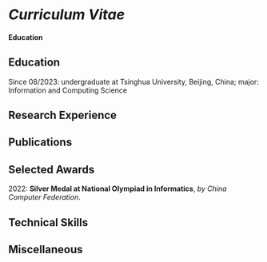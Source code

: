 # _Curriculum Vitae_

#### Education

## Education

Since 08/2023: undergraduate at Tsinghua University, Beijing, China; major: Information and Computing Science

## Research Experience

## Publications

## Selected Awards

2022: **Silver Medal at National Olympiad in Informatics**, *by China Computer Federation*.

## Technical Skills

## Miscellaneous